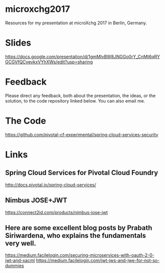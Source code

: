 # microxchg2017
Resources for my presentation at microXchg 2017 in Berlin, Germany.

# Slides
https://docs.google.com/presentation/d/1gmMlvBW8JNGGo0rY_CnMt6qRYGCGVfQCvevkxVYhXWs/edit?usp=sharing

# Feedback
Please direct any feedback, both about the presentation, the ideas, or the solution, to the code repository linked below. You can also email me.

# The Code
https://github.com/pivotal-cf-experimental/spring-cloud-services-security

# Links

## Spring Cloud Services for Pivotal Cloud Foundry
http://docs.pivotal.io/spring-cloud-services/

## Nimbus JOSE+JWT
https://connect2id.com/products/nimbus-jose-jwt

## Here are some excellent blog posts by Prabath Siriwardena, who explains the fundamentals very well.
https://medium.facilelogin.com/securing-microservices-with-oauth-2-0-jwt-and-xacml
https://medium.facilelogin.com/jwt-jws-and-jwe-for-not-so-dummies
